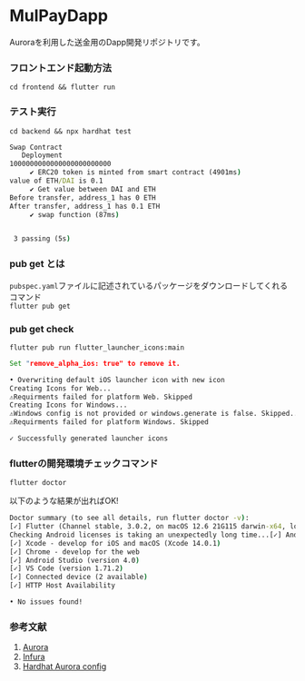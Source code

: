 # MulPayDapp
Auroraを利用した送金用のDapp開発リポジトリです。

### フロントエンド起動方法
 `cd frontend && flutter run`

### テスト実行
 `cd backend && npx hardhat test`

 ```cmd
 Swap Contract
    Deployment
1000000000000000000000000
      ✔ ERC20 token is minted from smart contract (4901ms)
value of ETH/DAI is 0.1
      ✔ Get value between DAI and ETH
Before transfer, address_1 has 0 ETH
After transfer, address_1 has 0.1 ETH
      ✔ swap function (87ms)


  3 passing (5s)
 ```

### pub get とは
`pubspec.yaml`ファイルに記述されているパッケージをダウンロードしてくれるコマンド  
`flutter pub get`

### pub get check
`flutter pub run flutter_launcher_icons:main`

```cmd
Set "remove_alpha_ios: true" to remove it.

• Overwriting default iOS launcher icon with new icon
Creating Icons for Web...
⚠️Requirments failed for platform Web. Skipped
Creating Icons for Windows...
⚠️Windows config is not provided or windows.generate is false. Skipped...
⚠️Requirments failed for platform Windows. Skipped

✓ Successfully generated launcher icons
```

### flutterの開発環境チェックコマンド
 `flutter doctor`  

 以下のような結果が出ればOK!
 ```cmd
Doctor summary (to see all details, run flutter doctor -v):
[✓] Flutter (Channel stable, 3.0.2, on macOS 12.6 21G115 darwin-x64, locale ja-JP)
Checking Android licenses is taking an unexpectedly long time...[✓] Android toolchain - develop for Android devices (Android SDK version 30.0.1)
[✓] Xcode - develop for iOS and macOS (Xcode 14.0.1)
[✓] Chrome - develop for the web
[✓] Android Studio (version 4.0)
[✓] VS Code (version 1.71.2)
[✓] Connected device (2 available)
[✓] HTTP Host Availability

• No issues found!
 ```

### 参考文献
1. [Aurora](https://aurora.dev/faucet)
2. [Infura](https://infura.io/)
3. [Hardhat Aurora config](https://doc.aurora.dev/interact/hardhat/)